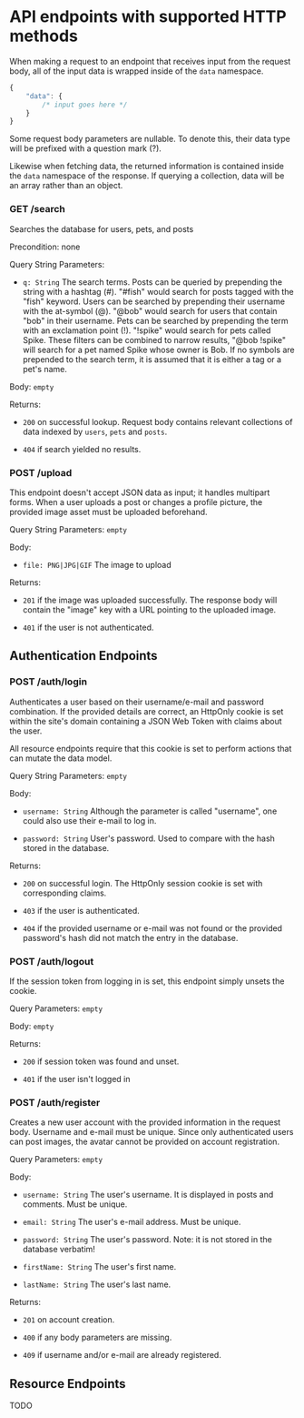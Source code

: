 # API endpoints with supported HTTP methods

When making a request to an endpoint that receives input from the request
body, all of the input data is wrapped inside of the `data` namespace.

```javascript
{
    "data": {
        /* input goes here */
    }
}
```

Some request body parameters are nullable. To denote this, their data type
will be prefixed with a question mark (?).

Likewise when fetching data, the returned information is contained inside the
`data` namespace of the response.
If querying a collection, data will be an array rather than an object.



### GET /search

Searches the database for users, pets, and posts

Precondition: none

Query String Parameters:

* `q: String` The search terms. Posts can be queried by prepending the string
  with a hashtag (#). "#fish" would search for posts tagged with the
  "fish" keyword. Users can be searched by prepending their username with the
  at-symbol (@). "@bob" would search for users that contain "bob" in their
  username. Pets can be searched by prepending the term with an exclamation
  point (!). "!spike" would search for pets called Spike. These filters can
  be combined to narrow results, "@bob !spike" will search for a pet named
  Spike whose owner is Bob. If no symbols are prepended to the search term,
  it is assumed that it is either a tag or a pet's name.

Body: `empty`

Returns:

* `200` on successful lookup. Request body contains relevant collections of
  data indexed by `users`, `pets` and `posts`.

* `404` if search yielded no results.


### POST /upload

This endpoint doesn't accept JSON data as input; it handles multipart forms.
When a user uploads a post or changes a profile picture,
the provided image asset must be uploaded beforehand.

Query String Parameters: `empty`

Body:

* `file: PNG|JPG|GIF` The image to upload


Returns:

* `201` if the image was uploaded successfully. The response body will contain
  the "image" key with a URL pointing to the uploaded image.

* `401` if the user is not authenticated.



## Authentication Endpoints

### POST /auth/login

Authenticates a user based on their username/e-mail and password combination.
If the provided details are correct, an HttpOnly cookie is set within the site's
domain containing a JSON Web Token with claims about the user.

All resource endpoints require that this cookie is set to perform actions
that can mutate the data model.

Query String Parameters: `empty`

Body:

* `username: String` Although the parameter is called "username", one could also
  use their e-mail to log in.

* `password: String` User's password. Used to compare with the hash stored in
  the database.

Returns:

* `200` on successful login. The HttpOnly session cookie is set with
  corresponding claims.

* `403` if the user is authenticated.

* `404` if the provided username or e-mail was not found or the provided
  password's hash did not match the entry in the database.


### POST /auth/logout

If the session token from logging in is set, this endpoint simply unsets the
cookie.

Query Parameters: `empty`

Body: `empty`

Returns:

* `200` if session token was found and unset.

* `401` if the user isn't logged in


### POST /auth/register

Creates a new user account with the provided information in the request body.
Username and e-mail must be unique. Since only authenticated users can post
images, the avatar cannot be provided on account registration.

Query Parameters: `empty`

Body:

* `username: String` The user's username. It is displayed in posts and comments.
  Must be unique.

* `email: String` The user's e-mail address. Must be unique.

* `password: String` The user's password. Note: it is not stored in the database
  verbatim!

* `firstName: String` The user's first name.

* `lastName: String` The user's last name.

Returns:

* `201` on account creation.

* `400` if any body parameters are missing.

* `409` if username and/or e-mail are already registered.


## Resource Endpoints

TODO

